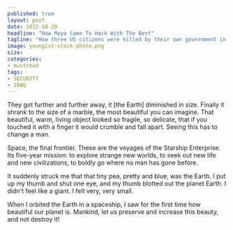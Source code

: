 ```yaml
---
published: true
layout: post
date: 2012-10-29
headline: "How Maya Came To Hack With The Best"
tagline: "How three US citizens were killed by their own government in the space of one month in 2011."
image: youngist-stock-photo.png
size: 
categories:
- mustread
tags:
- SECURITY
- IRAQ
---
```

<div class='full-text'><p class='first-paragraph'>They  got further and further away, it [the Earth] diminished in size. Finally it shrank to the size of a marble, the most beautiful you can imagine. That beautiful, warm, living object looked so fragile, so delicate, that if you touched it with a finger it would crumble and fall apart. Seeing this has to change a man.</p>

<p class='article-paragraph'>Space, the final frontier. These are the voyages of the Starship Enterprise. Its five-year mission: to explore strange new worlds, to seek out new life and new civilizations, to boldly go where no man has gone before.</p>

<p class='article-paragraph'>It suddenly struck me that that tiny pea, pretty and blue, was the Earth. I put up my thumb and shut one eye, and my thumb blotted out the planet Earth. I didn't feel like a giant. I felt very, very small.</p>

<p class='last article-paragraph'>When I orbited the Earth in a spaceship, I saw for the first time how beautiful our planet is. Mankind, let us preserve and increase this beauty, and not destroy it!</p></div>
